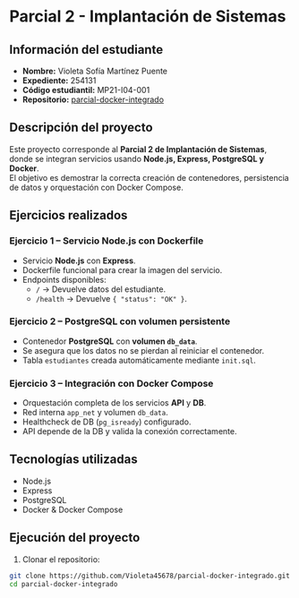 # Parcial 2 - Implantación de Sistemas

## Información del estudiante
- **Nombre:** Violeta Sofía Martínez Puente
- **Expediente:** 254131
- **Código estudiantil:** MP21-I04-001
- **Repositorio:** [parcial-docker-integrado](https://github.com/Violeta45678/parcial-docker-integrado)

## Descripción del proyecto
Este proyecto corresponde al **Parcial 2 de Implantación de Sistemas**, donde se integran servicios usando **Node.js, Express, PostgreSQL y Docker**.  
El objetivo es demostrar la correcta creación de contenedores, persistencia de datos y orquestación con Docker Compose.

## Ejercicios realizados

### Ejercicio 1 – Servicio Node.js con Dockerfile
- Servicio **Node.js** con **Express**.
- Dockerfile funcional para crear la imagen del servicio.
- Endpoints disponibles:
  - `/` → Devuelve datos del estudiante.
  - `/health` → Devuelve `{ "status": "OK" }`.

### Ejercicio 2 – PostgreSQL con volumen persistente
- Contenedor **PostgreSQL** con **volumen `db_data`**.
- Se asegura que los datos no se pierdan al reiniciar el contenedor.
- Tabla `estudiantes` creada automáticamente mediante `init.sql`.

### Ejercicio 3 – Integración con Docker Compose
- Orquestación completa de los servicios **API** y **DB**.
- Red interna `app_net` y volumen `db_data`.
- Healthcheck de DB (`pg_isready`) configurado.
- API depende de la DB y valida la conexión correctamente.

## Tecnologías utilizadas
- Node.js  
- Express  
- PostgreSQL  
- Docker & Docker Compose  

## Ejecución del proyecto

1. Clonar el repositorio:
```bash
git clone https://github.com/Violeta45678/parcial-docker-integrado.git
cd parcial-docker-integrado
